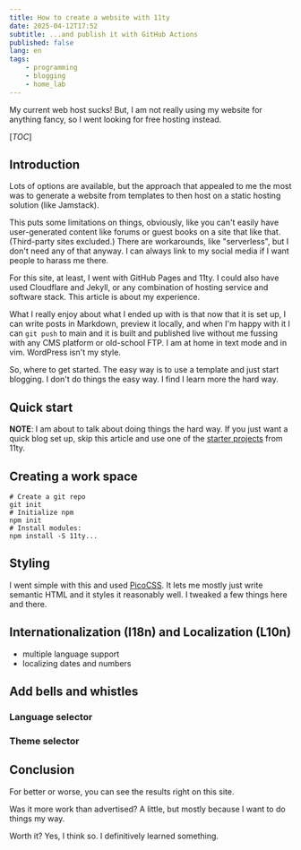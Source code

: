 ```yaml
---
title: How to create a website with 11ty
date: 2025-04-12T17:52
subtitle: ...and publish it with GitHub Actions
published: false
lang: en
tags:
    - programming
    - blogging
    - home_lab
---
```

My current web host sucks! But, I am not really using my website for anything fancy, so I went looking for free hosting instead.

<!-- excerpt -->
[_TOC_]

## Introduction

Lots of options are available, but the approach that appealed to me the most was to generate a website from templates to then host on a static hosting solution (like Jamstack).

This puts some limitations on things, obviously, like you can't easily have user-generated content like forums or guest books on a site that like that. (Third-party sites excluded.) There are workarounds, like "serverless", but I don't need any of that anyway. I can always link to my social media if I want people to harass me there.

For this site, at least, I went with GitHub Pages and 11ty. I could also have used Cloudflare and Jekyll, or any combination of hosting service and software stack. This article is about my experience.

What I really enjoy about what I ended up with is that now that it is set up, I can write posts in Markdown, preview it locally, and when I'm happy with it I can `git push` to main and it is built and published live without me fussing with any CMS platform or old-school FTP. I am at home in text mode and in vim. WordPress isn't my style.

So, where to get started. The easy way is to use a template and just start blogging. I don't do things the easy way. I find I learn more the hard way.

## Quick start

**NOTE**:
I am about to talk about doing things the hard way. If you just want a quick blog set up, skip this article and use one of the [starter projects](https://www.11ty.dev/docs/starter/) from 11ty.

## Creating a work space

```shell
# Create a git repo
git init
# Initialize npm
npm init
# Install modules:
npm install -S 11ty...
```

## Styling

I went simple with this and used [PicoCSS](). It lets me mostly just write semantic HTML and it styles it reasonably well. I tweaked a few things here and there.

## Internationalization (I18n) and Localization (L10n)

- multiple language support
- localizing dates and numbers

## Add bells and whistles

### Language selector

### Theme selector


## Conclusion

For better or worse, you can see the results right on this site.

Was it more work than advertised? A little, but mostly because I want to do things my way.

Worth it? Yes, I think so. I definitively learned something.
